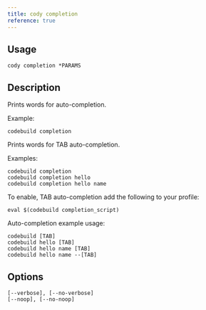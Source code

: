 ```yaml
---
title: cody completion
reference: true
---
```


## Usage

    cody completion *PARAMS

## Description

Prints words for auto-completion.

Example:

    codebuild completion

Prints words for TAB auto-completion.

Examples:

    codebuild completion
    codebuild completion hello
    codebuild completion hello name

To enable, TAB auto-completion add the following to your profile:

    eval $(codebuild completion_script)

Auto-completion example usage:

    codebuild [TAB]
    codebuild hello [TAB]
    codebuild hello name [TAB]
    codebuild hello name --[TAB]


## Options

```
[--verbose], [--no-verbose]  
[--noop], [--no-noop]        
```

